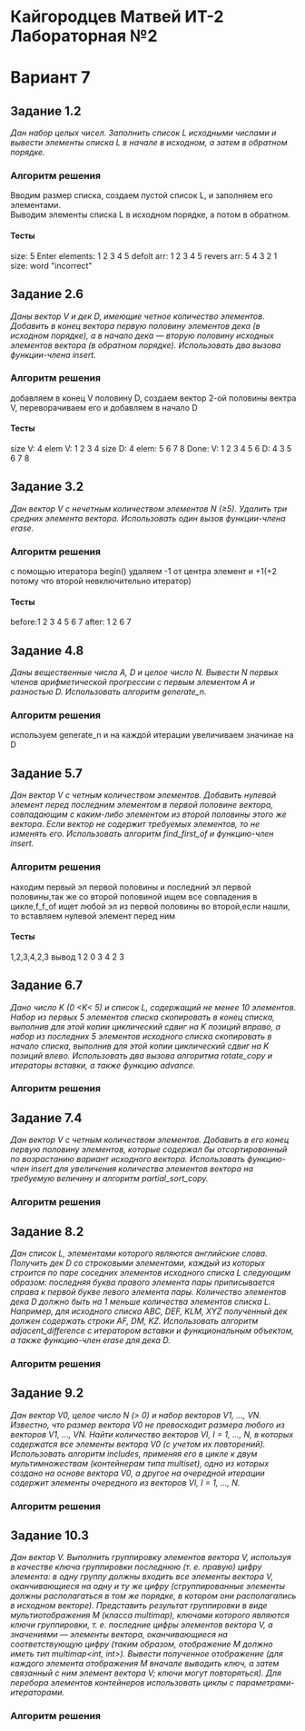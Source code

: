 # Кайгородцев Матвей ИТ-2 Лабораторная №2
# Вариант 7

## Задание 1.2
*Дан набор целых чисел. Заполнить список L исходными числами и вывести элементы списка L в
начале в исходном, а затем в обратном порядке.*
### Алгоритм решения
Вводим размер списка, создаем пустой список L, и заполняем его элементами. \
Выводим элементы списка L в исходном порядке, а потом в обратном.
#### Тесты
size: 5 Enter elements: 1 2 3 4 5 defolt arr: 1 2 3 4 5 revers arr: 5 4 3 2 1 \
size: word "incorrect"
## Задание 2.6
*Даны вектор V и дек D, имеющие четное количество элементов. Добавить в конец вектора
первую половину элементов дека (в исходном порядке), а в начало дека — вторую половину
исходных элементов вектора (в обратном порядке). Использовать два вызова функции-члена
insert.*
### Алгоритм решения
добавляем в конец V половину D, создаем вектор 2-ой половины вектра V, переворачиваем его и добавляем в начало D
#### Тесты
size V: 4 elem V: 1 2 3 4 size D: 4 elem: 5 6 7 8 Done: V: 1 2 3 4 5 6 D: 4 3 5 6 7 8
## Задание 3.2
*Дан вектор V с нечетным количеством элементов N (≥5). Удалить три средних элемента
вектора. Использовать один вызов функции-члена erase.*
### Алгоритм решения
с помощью итератора begin() удаляем -1 от центра элемент и +1(+2 потому что второй невключительно итератор)
#### Тесты
before:1 2 3 4 5 6 7 after: 1 2 6 7
## Задание 4.8
*Даны вещественные числа A, D и целое число N. Вывести N первых членов арифметической
прогрессии с первым элементом A и разностью D. Использовать алгоритм generate_n.*
### Алгоритм решения
используем generate_n и на каждой итерации увеличиваем значинае на D
## Задание 5.7
*Дан вектор V с четным количеством элементов. Добавить нулевой элемент перед последним
элементом в первой половине вектора, совпадающим с каким-либо элементом из второй
половины этого же вектора. Если вектор не содержит требуемых элементов, то не изменять его.
Использовать алгоритм find_first_of и функцию-член insert.*
### Алгоритм решения
находим первый эл первой половины и последний эл первой половины,так же со второй половиной
ищем все совпадения в цикле,f_f_of ищет любой эл из первой половины во второй,если нашли, то вставляем нулевой элемент перед ним
#### Тесты
1,2,3,4,2,3
вывод 1 2 0 3 4 2 3
## Задание 6.7
*Дано число K (0 <K< 5) и список L, содержащий не менее 10 элементов. Набор из первых 5
элементов списка скопировать в конец списка, выполнив для этой копии циклический сдвиг на
K позиций вправо, а набор из последних 5 элементов исходного списка скопировать в начало
списка, выполнив для этой копии циклический сдвиг на K позиций влево. Использовать два
вызова алгоритма rotate_copy и итераторы вставки, а также функцию advance.*
### Алгоритм решения

## Задание 7.4
*Дан вектор V с четным количеством элементов. Добавить в его конец первую половину
элементов, которые содержал бы отсортированный по возрастанию вариант исходного
вектора. Использовать функцию-член insert для увеличения количества элементов вектора на
требуемую величину и алгоритм partial_sort_copy.*
### Алгоритм решения

## Задание 8.2
*Дан список L, элементами которого являются английские слова. Получить дек D со строковыми
элементами, каждый из которых строится по паре соседних элементов исходного списка L
следующим образом: последняя буква правого элемента пары приписывается справа к первой
букве левого элемента пары. Количество элементов дека D должно быть на 1 меньше
количества элементов списка L. Например, для исходного списка ABC, DEF, KLM, XYZ
полученный дек должен содержать строки AF, DM, KZ. Использовать алгоритм
adjacent_difference с итератором вставки и функциональным объектом, а также функцию-член
erase для дека D.*
### Алгоритм решения

## Задание 9.2
*Дан вектор V0, целое число N (> 0) и набор векторов V1, …, VN. Известно, что размер вектора V0
не превосходит размера любого из векторов V1, …, VN. Найти количество векторов VI, I = 1, …, N,
в которых содержатся все элементы вектора V0 (с учетом их повторений). Использовать
алгоритм includes, применяя его в цикле к двум мультимножествам (контейнерам типа
multiset), одно из которых создано на основе вектора V0, а другое на очередной итерации
содержит элементы очередного из векторов VI, I = 1, …, N.*
### Алгоритм решения

## Задание 10.3
*Дан вектор V. Выполнить группировку элементов вектора V, используя в качестве ключа
группировки последнюю (т. е. правую) цифру элемента: в одну группу должны входить все
элементы вектора V, оканчивающиеся на одну и ту же цифру (сгруппированные элементы
должны располагаться в том же порядке, в котором они располагались в исходном векторе).
Представить результат группировки в виде мультиотображения M (класса multimap), ключами
которого являются ключи группировки, т. е. последние цифры элементов вектора V, а
значениями — элементы вектора, оканчивающиеся на соответствующую цифру (таким
образом, отображение M должно иметь тип multimap<int, int>). Вывести полученное
отображение (для каждого элемента отображения M вначале выводить ключ, а затем
связанный с ним элемент вектора V; ключи могут повторяться). Для перебора элементов
контейнеров использовать циклы с параметрами-итераторами.*
### Алгоритм решения

